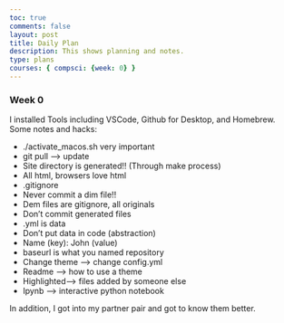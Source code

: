 ```yaml
---
toc: true
comments: false
layout: post
title: Daily Plan
description: This shows planning and notes.
type: plans
courses: { compsci: {week: 0} }
---
```


### Week 0
I installed Tools including VSCode, Github for Desktop, and Homebrew. Some notes and hacks:
- ./activate_macos.sh very important
- git pull —> update
- Site directory is generated!! (Through make process)
- All html, browsers love html
- .gitignore
- Never commit a dim file!! 
- Dem files are gitignore, all originals
- Don’t commit generated files
- .yml is data
- Don’t put data in code (abstraction)
- Name (key): John (value)
- baseurl is what you named repository
- Change theme —> change config.yml
- Readme —> how to use a theme
- Highlighted--> files added by someone else
- Ipynb —> interactive python notebook

In addition, I got into my partner pair and got to know them better.

